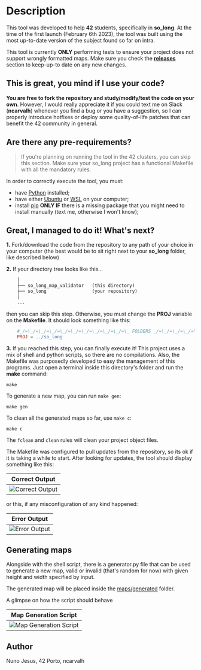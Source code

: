 # Description

This tool was developed to help **42** students, specifically in **so_long**. At the time of the first launch (February 6th 2023), the tool was built using the most up-to-date version of the subject found so far on intra.

This tool is currently **ONLY** performing tests to ensure your project does not support wrongly formatted maps. Make sure you check the [**releases**](https://github.com/Nuno-Jesus/so_long_map_validator/releases) section to keep-up-to date on any new changes.

## This is great, you mind if I use your code?

**You are free to fork the repository and study/modify/test the code on your own**. However, I would really appreciate it if you could text me on Slack (**ncarvalh**) whenever you find a bug or you have a suggestion, so I can properly introduce hotfixes or deploy some quality-of-life patches that can benefit the 42 community in general.

## Are there any pre-requirements?
> If you're planning on running the tool in the 42 clusters, you can skip this section. Make sure your so_long project has a functional Makefile with all the mandatory rules.

In order to correctly execute the tool, you must:
- have [Python](https://www.python.org/downloads/) installed;
- have either [Ubuntu](https://ubuntu.com/download) or [WSL](https://learn.microsoft.com/en-us/windows/wsl/install) on your computer;
- install [pip](https://linuxize.com/post/how-to-install-pip-on-ubuntu-20.04/) **ONLY IF** there is a missing package that you might need to install manually (text me, otherwise I won't know);

## Great, I managed to do it! What's next?
**1.** Fork/download the code from the repository to any path of your choice in your computer (the best would be to sit right next to your **so_long** folder, like described below)

**2.** If your directory tree looks like this...

```txt
	│
	├── so_long_map_validator	(this directory)
	├── so_long 				(your repository)
	│
	...
```
then you can skip this step. Otherwise, you must change the **PROJ** variable on the **Makefile**. It should look something like this:

```Makefile
	#_/=\_/=\_/=\_/=\_/=\_/=\_/=\_/=\_/=\_/=\_ FOLDERS _/=\_/=\_/=\_/=\_/=\_/=\_/=\_/=\_/=\_/=\_
	PROJ = ../so_long
```

**3.** If you reached this step, you can finally execute it! This project uses a mix of shell and python scripts, so there are no compilations. Also, the Makefile was purposedly developed to easy the management of this programs. Just open a terminal inside this directory's folder and run the **make** command:

```shell 
make
```

To generate a new map, you can run `make gen`:

```shell 
make gen
```

To clean all the generated maps so far, use `make c`:

```shell 
make c
```

The `fclean` and `clean` rules will clean your project object files.

The Makefile was configured to pull updates from the repository, so its ok if it is taking a while to start. After looking for updates, the tool should display something like this:

| Correct Output |
|:--:|
|![Correct Output](https://user-images.githubusercontent.com/93390807/217015792-6d5bdd6f-4ca6-4e7e-9a4c-9761deb0e802.png)|

or this, if any misconfiguration of any kind happened:

| Error Output |
|:--:|
|![Error Output](https://user-images.githubusercontent.com/93390807/217015797-c3455a92-69be-45de-9024-8cb896279614.png)|

## Generating maps

Alongside with the shell script, there is a generator.py file that can be used to generate a new map, valid or invalid (that's random for now) with given height and width specified by input.

The generated map will be placed inside the [maps/generated](/maps/generated) folder.

A glimpse on how the script should behave

| Map Generation Script |
|:--:|
|![Map Generation Script](https://user-images.githubusercontent.com/93390807/217015799-e3aabe37-f8ea-4b21-9e94-7496a4825c8c.png)|

## Author

Nuno Jesus, 42 Porto, ncarvalh

